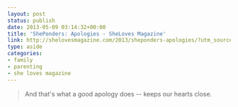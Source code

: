 ```yaml
---
layout: post
status: publish
date: 2013-05-09 03:14:32+00:00
title: 'ShePonders: Apologies - SheLoves Magazine'
link: http://shelovesmagazine.com/2013/sheponders-apologies/?utm_source=feedly
type: aside
categories:
- family
- parenting
- she loves magazine
---
```


> 
  
> 
> And that's what a good apology does -- keeps our hearts close.
> 
> 

